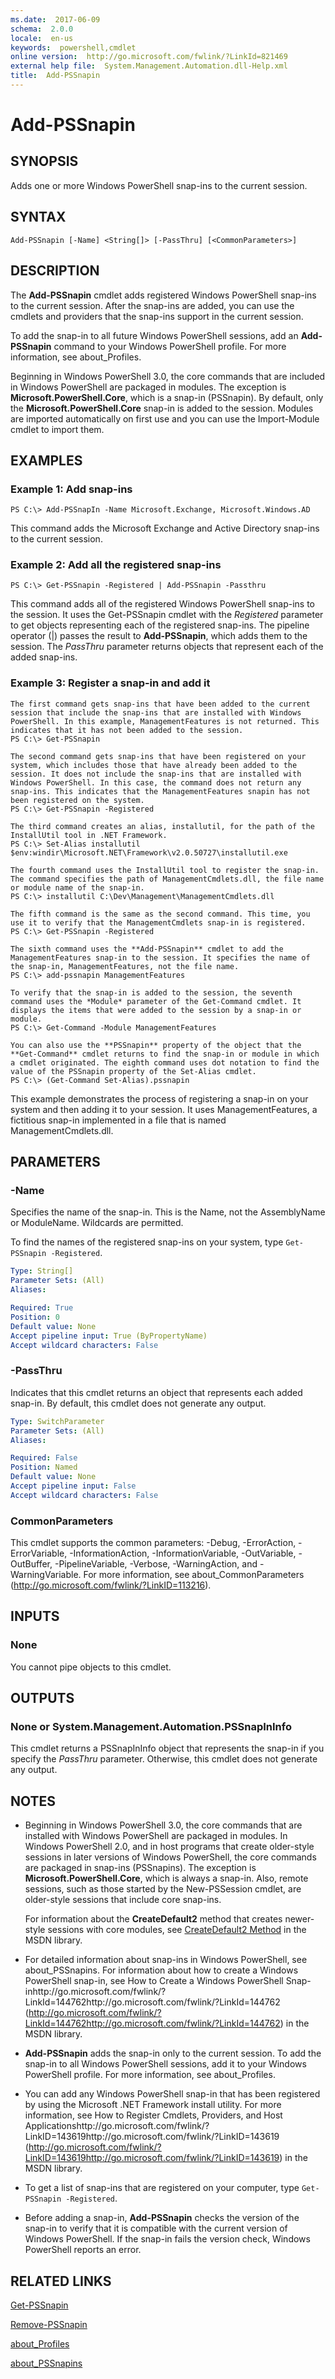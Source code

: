 ```yaml
---
ms.date:  2017-06-09
schema:  2.0.0
locale:  en-us
keywords:  powershell,cmdlet
online version:  http://go.microsoft.com/fwlink/?LinkId=821469
external help file:  System.Management.Automation.dll-Help.xml
title:  Add-PSSnapin
---
```


# Add-PSSnapin

## SYNOPSIS
Adds one or more Windows PowerShell snap-ins to the current session.

## SYNTAX

```
Add-PSSnapin [-Name] <String[]> [-PassThru] [<CommonParameters>]
```

## DESCRIPTION
The **Add-PSSnapin** cmdlet adds registered Windows PowerShell snap-ins to the current session.
After the snap-ins are added, you can use the cmdlets and providers that the snap-ins support in the current session.

To add the snap-in to all future Windows PowerShell sessions, add an **Add-PSSnapin** command to your Windows PowerShell profile.
For more information, see about_Profiles.

Beginning in Windows PowerShell 3.0, the core commands that are included in Windows PowerShell are packaged in modules.
The exception is **Microsoft.PowerShell.Core**, which is a snap-in (PSSnapin).
By default, only the **Microsoft.PowerShell.Core** snap-in is added to the session.
Modules are imported automatically on first use and you can use the Import-Module cmdlet to import them.

## EXAMPLES

### Example 1: Add snap-ins
```
PS C:\> Add-PSSnapIn -Name Microsoft.Exchange, Microsoft.Windows.AD
```

This command adds the Microsoft Exchange and Active Directory snap-ins to the current session.

### Example 2: Add all the registered snap-ins
```
PS C:\> Get-PSSnapin -Registered | Add-PSSnapin -Passthru
```

This command adds all of the registered Windows PowerShell snap-ins to the session.
It uses the Get-PSSnapin cmdlet with the *Registered* parameter to get objects representing each of the registered snap-ins.
The pipeline operator (|) passes the result to **Add-PSSnapin**, which adds them to the session.
The *PassThru* parameter returns objects that represent each of the added snap-ins.

### Example 3: Register a snap-in and add it
```
The first command gets snap-ins that have been added to the current session that include the snap-ins that are installed with Windows PowerShell. In this example, ManagementFeatures is not returned. This indicates that it has not been added to the session.
PS C:\> Get-PSSnapin

The second command gets snap-ins that have been registered on your system, which includes those that have already been added to the session. It does not include the snap-ins that are installed with Windows PowerShell. In this case, the command does not return any snap-ins. This indicates that the ManagementFeatures snapin has not been registered on the system.
PS C:\> Get-PSSnapin -Registered

The third command creates an alias, installutil, for the path of the InstallUtil tool in .NET Framework.
PS C:\> Set-Alias installutil $env:windir\Microsoft.NET\Framework\v2.0.50727\installutil.exe

The fourth command uses the InstallUtil tool to register the snap-in. The command specifies the path of ManagementCmdlets.dll, the file name or module name of the snap-in.
PS C:\> installutil C:\Dev\Management\ManagementCmdlets.dll

The fifth command is the same as the second command. This time, you use it to verify that the ManagementCmdlets snap-in is registered.
PS C:\> Get-PSSnapin -Registered

The sixth command uses the **Add-PSSnapin** cmdlet to add the ManagementFeatures snap-in to the session. It specifies the name of the snap-in, ManagementFeatures, not the file name.
PS C:\> add-pssnapin ManagementFeatures

To verify that the snap-in is added to the session, the seventh command uses the *Module* parameter of the Get-Command cmdlet. It displays the items that were added to the session by a snap-in or module.
PS C:\> Get-Command -Module ManagementFeatures

You can also use the **PSSnapin** property of the object that the **Get-Command** cmdlet returns to find the snap-in or module in which a cmdlet originated. The eighth command uses dot notation to find the value of the PSSnapin property of the Set-Alias cmdlet.
PS C:\> (Get-Command Set-Alias).pssnapin
```

This example demonstrates the process of registering a snap-in on your system and then adding it to your session.
It uses ManagementFeatures, a fictitious snap-in implemented in a file that is named ManagementCmdlets.dll.

## PARAMETERS

### -Name
Specifies the name of the snap-in.
This is the Name, not the AssemblyName or ModuleName.
Wildcards are permitted.

To find the names of the registered snap-ins on your system, type `Get-PSSnapin -Registered`.

```yaml
Type: String[]
Parameter Sets: (All)
Aliases: 

Required: True
Position: 0
Default value: None
Accept pipeline input: True (ByPropertyName)
Accept wildcard characters: False
```

### -PassThru
Indicates that this cmdlet returns an object that represents each added snap-in.
By default, this cmdlet does not generate any output.

```yaml
Type: SwitchParameter
Parameter Sets: (All)
Aliases: 

Required: False
Position: Named
Default value: None
Accept pipeline input: False
Accept wildcard characters: False
```

### CommonParameters
This cmdlet supports the common parameters: -Debug, -ErrorAction, -ErrorVariable, -InformationAction, -InformationVariable, -OutVariable, -OutBuffer, -PipelineVariable, -Verbose, -WarningAction, and -WarningVariable. For more information, see about_CommonParameters (http://go.microsoft.com/fwlink/?LinkID=113216).

## INPUTS

### None
You cannot pipe objects to this cmdlet.

## OUTPUTS

### None or System.Management.Automation.PSSnapInInfo
This cmdlet returns a PSSnapInInfo object that represents the snap-in if you specify the *PassThru* parameter.
Otherwise, this cmdlet does not generate any output.

## NOTES
* Beginning in Windows PowerShell 3.0, the core commands that are installed with Windows PowerShell are packaged in modules. In Windows PowerShell 2.0, and in host programs that create older-style sessions in later versions of Windows PowerShell, the core commands are packaged in snap-ins (PSSnapins). The exception is **Microsoft.PowerShell.Core**, which is always a snap-in. Also, remote sessions, such as those started by the New-PSSession cmdlet, are older-style sessions that include core snap-ins.

  For information about the **CreateDefault2** method that creates newer-style sessions with core modules, see [CreateDefault2 Method](https://msdn.microsoft.com/library/system.management.automation.runspaces.initialsessionstate.createdefault2) in the MSDN library.

* For detailed information about snap-ins in Windows PowerShell, see about_PSSnapins. For information about how to create a Windows PowerShell snap-in, see How to Create a Windows PowerShell Snap-inhttp://go.microsoft.com/fwlink/?LinkId=144762http://go.microsoft.com/fwlink/?LinkId=144762 (http://go.microsoft.com/fwlink/?LinkId=144762http://go.microsoft.com/fwlink/?LinkId=144762) in the MSDN library.
* **Add-PSSnapin** adds the snap-in only to the current session. To add the snap-in to all Windows PowerShell sessions, add it to your Windows PowerShell profile. For more information, see about_Profiles.
* You can add any Windows PowerShell snap-in that has been registered by using the Microsoft .NET Framework install utility. For more information, see How to Register Cmdlets, Providers, and Host Applicationshttp://go.microsoft.com/fwlink/?LinkID=143619http://go.microsoft.com/fwlink/?LinkID=143619 (http://go.microsoft.com/fwlink/?LinkID=143619http://go.microsoft.com/fwlink/?LinkID=143619) in the MSDN library.
* To get a list of snap-ins that are registered on your computer, type `Get-PSSnapin -Registered`.
* Before adding a snap-in, **Add-PSSnapin** checks the version of the snap-in to verify that it is compatible with the current version of Windows PowerShell. If the snap-in fails the version check, Windows PowerShell reports an error.

## RELATED LINKS

[Get-PSSnapin](Get-PSSnapin.md)

[Remove-PSSnapin](Remove-PSSnapin.md)

[about_Profiles](about/about_profiles.md)

[about_PSSnapins](about/about_pssnapins.md)

